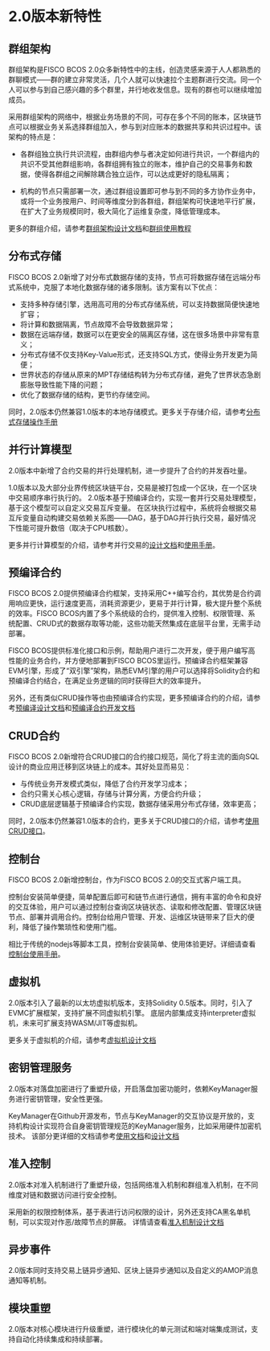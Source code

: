 # 2.0版本新特性

## 群组架构

群组架构是FISCO BCOS 2.0众多新特性中的主线，创造灵感来源于人人都熟悉的群聊模式——群的建立非常灵活，几个人就可以快速拉个主题群进行交流。同一个人可以参与到自己感兴趣的多个群里，并行地收发信息。现有的群也可以继续增加成员。

采用群组架构的网络中，根据业务场景的不同，可存在多个不同的账本，区块链节点可以根据业务关系选择群组加入，参与到对应账本的数据共享和共识过程中。该架构的特点是：

- 各群组独立执行共识流程，由群组内参与者决定如何进行共识，一个群组内的共识不受其他群组影响，各群组拥有独立的账本，维护自己的交易事务和数据，使得各群组之间解除耦合独立运作，可以达成更好的隐私隔离；

- 机构的节点只需部署一次，通过群组设置即可参与到不同的多方协作业务中，或将一个业务按用户、时间等维度分到各群组，群组架构可快速地平行扩展，在扩大了业务规模同时，极大简化了运维复杂度，降低管理成本。

更多的群组介绍，请参考[群组架构设计文档](./design/architecture/group.md)和[群组使用教程](./tutorial/group_use_cases.md)

## 分布式存储

FISCO BCOS 2.0新增了对分布式数据存储的支持，节点可将数据存储在远端分布式系统中，克服了本地化数据存储的诸多限制。该方案有以下优点：

- 支持多种存储引擎，选用高可用的分布式存储系统，可以支持数据简便快速地扩容；
- 将计算和数据隔离，节点故障不会导致数据异常；
- 数据在远端存储，数据可以在更安全的隔离区存储，这在很多场景中非常有意义；
- 分布式存储不仅支持Key-Value形式，还支持SQL方式，使得业务开发更为简便；
- 世界状态的存储从原来的MPT存储结构转为分布式存储，避免了世界状态急剧膨胀导致性能下降的问题；
- 优化了数据存储的结构，更节约存储空间。

同时，2.0版本仍然兼容1.0版本的本地存储模式。更多关于存储介绍，请参考[分布式存储操作手册](./manual/amdbconfig.md)

## 并行计算模型

2.0版本中新增了合约交易的并行处理机制，进一步提升了合约的并发吞吐量。

1.0版本以及大部分业界传统区块链平台，交易是被打包成一个区块，在一个区块中交易顺序串行执行的。
2.0版本基于预编译合约，实现一套并行交易处理模型，基于这个模型可以自定义交易互斥变量。
在区块执行过程中，系统将会根据交易互斥变量自动构建交易依赖关系图——DAG，基于DAG并行执行交易，最好情况下性能可提升数倍（取决于CPU核数）。

更多并行计算模型的介绍，请参考并行交易的[设计文档](./design/parallel/dag.md)和[使用手册](./manual/transaction_parallel.md)。

## 预编译合约

FISCO BCOS 2.0提供预编译合约框架，支持采用C++编写合约，其优势是合约调用响应更快，运行速度更高，消耗资源更少，更易于并行计算，极大提升整个系统的效率。FISCO BCOS内置了多个系统级的合约，提供准入控制、权限管理、系统配置、CRUD式的数据存取等功能，这些功能天然集成在底层平台里，无需手动部署。

FISCO BCOS提供标准化接口和示例，帮助用户进行二次开发，便于用户编写高性能的业务合约，并方便地部署到FISCO BCOS里运行。预编译合约框架兼容EVM引擎，形成了“双引擎”架构，熟悉EVM引擎的用户可以选择将Solidity合约和预编译合约结合，在满足业务逻辑的同时获得巨大的效率提升。

另外，还有类似CRUD操作等也由预编译合约实现，更多预编译合约的介绍，请参考[预编译设计文档](./design/virtual_machine/precompiled.md)和[预编译合约开发文档](./manual/smart_contract.html#id2)

## CRUD合约

FISCO BCOS 2.0新增符合CRUD接口的合约接口规范，简化了将主流的面向SQL设计的商业应用迁移到区块链上的成本。其好处显而易见：
- 与传统业务开发模式类似，降低了合约开发学习成本；
- 合约只需关心核心逻辑，存储与计算分离，方便合约升级；
- CRUD底层逻辑基于预编译合约实现，数据存储采用分布式存储，效率更高；

同时，2.0版本仍然兼容1.0版本的合约，更多关于CRUD接口的介绍，请参考[使用CRUD接口](./manual/smart_contract.html#crud)。

## 控制台

FISCO BCOS 2.0新增控制台，作为FISCO BCOS 2.0的交互式客户端工具。

控制台安装简单便捷，简单配置后即可和链节点进行通信，拥有丰富的命令和良好的交互体验，用户可以通过控制台查询区块链状态、读取和修改配置、管理区块链节点、部署并调用合约。控制台给用户管理、开发、运维区块链带来了巨大的便利，降低了操作繁琐性和使用门槛。

相比于传统的nodejs等脚本工具，控制台安装简单、使用体验更好。详细请查看[控制台使用手册](./manual/console.md)。

## 虚拟机

2.0版本引入了最新的以太坊虚拟机版本，支持Solidity 0.5版本。同时，引入了EVMC扩展框架，支持扩展不同虚拟机引擎。
底层内部集成支持interpreter虚拟机，未来可扩展支持WASM/JIT等虚拟机。

更多关于虚拟机的介绍，请参考[虚拟机设计文档](./design/virtual_machine/index.html)

## 密钥管理服务

2.0版本对落盘加密进行了重塑升级，开启落盘加密功能时，依赖KeyManager服务进行密钥管理，安全性更强。

KeyManager在Github开源发布，节点与KeyManager的交互协议是开放的，支持机构设计实现符合自身密钥管理规范的KeyManager服务，比如采用硬件加密机技术。
该部分更详细的文档请参考[使用文档](./manual/storage_security.md)和[设计文档](./design/features/storage_security.md)

## 准入控制

2.0版本对准入机制进行了重塑升级，包括网络准入机制和群组准入机制，在不同维度对链和数据访问进行安全控制。

采用新的权限控制体系，基于表进行访问权限的设计，另外还支持CA黑名单机制，可以实现对作恶/故障节点的屏蔽。
详情请查看[准入机制设计文档](./design/security_control/index.html)

## 异步事件

2.0版本同时支持交易上链异步通知、区块上链异步通知以及自定义的AMOP消息通知等机制。

## 模块重塑

2.0版本对核心模块进行升级重塑，进行模块化的单元测试和端对端集成测试，支持自动化持续集成和持续部署。

